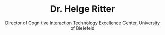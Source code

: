 ---
title: Dr. Helge Ritter
name: Helge-Ritter
subtitle: Director of Cognitive Interaction Technology Excellence Center, University of Bielefeld
layout: 2017_default
modal-id: 1
img: Helge-Ritter.jpg
thumbnail: Helge-Ritter.jpg
alt: Picture of Dr. Helge Ritter
topic: The Tactile Dimension of Cognition &#58; from Humans to Robots and Back 
description: We are living in a time where parallel advances in mechatronics, machine learning and the creation of huge databases allow us to bring together a critical set of capabilities to replicate or even surpass human skills in non-trivial domains. ombining recent advances in computer vision, speech understanding, trajectory planning and navigation allows to create robots that can move autonomously, perform a range of useful physical tasks and even interact with people in a way that appears communicative and social. However, so far these systems lack most of our human skills to cope with sophisticated physical contact of the kind that is typical of almost all of our daily manual actions.<br><br> A major reason for this is that robot tactile sensing is by far not yet on par with available robot vision. Moreover, while vision can occur without mechanical interaction, touch is inseparably interwined with control of physical contact and thus inherently dynamic and active. Humans take many years to develop their manual skills, developing a degree of "manual intelligence" that so far is almost entirely absent in current robots. The talk reviews some of the challenges that we need to solve to bring robots closer to human manual and haptic skills and provides examples of recent approaches. These include development of novel tactile sensors, analyzing human haptic exploration and search patterns, machine learning for tactile processing, tactile-based exploration of objects through robot hands, and the combination of touch and vision to manipulate objects. Finally, we discuss the role of touch for creating cognition that is grounded in interactions with the physical world and for building robots that can physically interact in natural and safe ways with humans and that are easy to integrate into society. <br><br><b>Short Bio of Helge Ritter</b>&#58; Helge Ritter studied Mathematics and Physics at the Universities of Bayreuth and Heidelberg and obtained a PhD in Theoretical Physics at TU Munich in 1988. After research stays at Helsinki University of Technology and at the University of Illinois at Urbana Champaign(USA) he joined the Faculty of Technology at Bielefeld University where he is leading the Neuroinformatics Group. <br> Helge Ritter's main interests are principles of neural computation and, in particular, self-organising and learning systems, and their application to robot control, manual intelligence, machine vision, data analysis and interactive human-machine interfaces. He has authored or co-authored numerous papers in these fields.<br>In 1999 Helge Ritter was awarded the SEL Alcatel research prize and in 2001 the Leibniz Prize of the German Science Foundation. He is a member of the Scientific Advisory Council of the Bielefeld Center for Interdiciplinary Research - ZiF, the Faculty of the Parmenides Foundation at Munich, the Scientific Advisory Board of the Max Planck Institute for Intelligent Systems Tubingen, the North Rhine Westfalian Academy of Sciences, the Senate of the German Science Foundation DFG, and the German Academy of Science and Engineering (acatech). He has been a founding member and Director of the Institute for Cognition and Robotics (CoR-Lab) and since 2007 he is Coordinator of the Excellence Cluster Cognitive Interaction Technology at Bielefeld University.
---